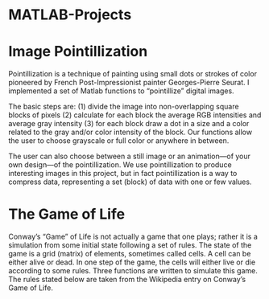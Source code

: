 # MATLAB-Projects

# Image Pointillization
Pointillization is a technique of painting using small dots or strokes of color pioneered by French Post-Impressionist
painter Georges-Pierre Seurat. I implemented a set of Matlab functions to “pointillize” digital images.

The basic steps are:
(1) divide the image into non-overlapping square blocks of pixels
(2) calculate for each block the average RGB intensities and average gray intensity
(3) for each block draw a dot in a size and a color related to the gray and/or color intensity of the block. Our functions allow the user to choose grayscale or full color or anywhere in between. 

The user can also choose between a still image or an animation—of your own design—of the pointillization. We use pointillization to produce interesting images in this project, but in fact pointillization is a way to compress data, representing a set (block) of data with one or few values.

# The Game of Life
Conway’s “Game” of Life is not actually a game that one plays; rather it is a simulation from some initial state following a set of rules. The state of the game is a grid (matrix) of elements, sometimes called cells. A cell can be either alive or dead. In one step of the game, the cells will either live or die according to some rules. Three functions are written to simulate this game. The rules stated below are taken from the Wikipedia entry on Conway’s Game of Life.
